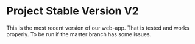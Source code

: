# Project Stable Version V2

This is the most recent version of our web-app. That is tested and works properly.
To be run if the master branch has some issues.
